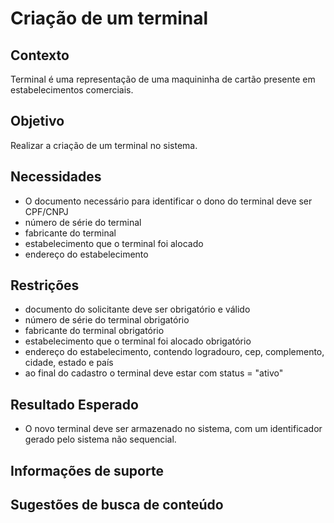 # Criação de um terminal

## Contexto

Terminal é uma representação de uma maquininha de cartão presente em estabelecimentos comerciais.

## Objetivo

Realizar a criação de um terminal no sistema.

## Necessidades

- O documento necessário para identificar o dono do terminal deve ser CPF/CNPJ
- número de série do terminal 
- fabricante do terminal 
- estabelecimento que o terminal foi alocado 
- endereço do estabelecimento

## Restrições

- documento do solicitante deve ser obrigatório e válido
- número de série do terminal obrigatório
- fabricante do terminal obrigatório
- estabelecimento que o terminal foi alocado obrigatório 
- endereço do estabelecimento, contendo logradouro, cep, complemento, cidade, estado e país
- ao final do cadastro o terminal deve estar com status = "ativo"

## Resultado Esperado

- O novo terminal deve ser armazenado no sistema, com um identificador gerado pelo sistema não sequencial.

## Informações de suporte

## Sugestões de busca de conteúdo
